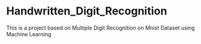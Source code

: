 # Handwritten_Digit_Recognition
This is a project based on Multiple Digit Recognition on Mnist Dataset using Machine Learning
